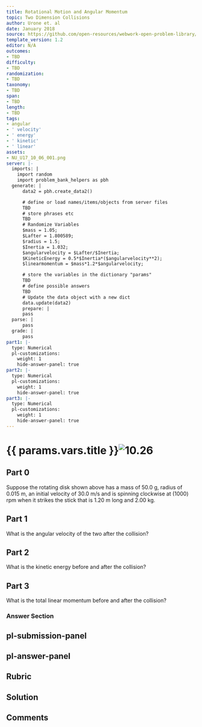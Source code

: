 ```yaml
---
title: Rotational Motion and Angular Momentum
topic: Two Dimension Collisions
author: Urone et. al
date: January 2018
source: https://github.com/open-resources/webwork-open-problem-library/tree/master/Contrib/BrockPhysics/College_Physics_Urone/10.Rotational_Motion_and_Angular_Momentum/10-06.Two_Dimension_Collisions/NU_U17_10_06_002.pg
template_version: 1.2
editor: N/A
outcomes:
- TBD
difficulty:
- TBD
randomization:
- TBD
taxonomy:
- TBD
span:
- TBD
length:
- TBD
tags:
- angular
- ' velocity'
- ' energy'
- ' kinetic'
- ' linear'
assets:
- NU_U17_10_06_001.png
server: |-
  imports: |
    import random
    import problem_bank_helpers as pbh
  generate: |
      data2 = pbh.create_data2()

      # define or load names/items/objects from server files
      TBD
      # store phrases etc
      TBD
      # Randomize Variables
      $mass = 1.05;
      $Lafter = 1.800589;
      $radius = 1.5;
      $Inertia = 1.032;
      $angularvelocity = $Lafter/$Inertia;
      $KineticEnergy = 0.5*$Inertia*($angularvelocity**2);
      $linearmomentum = $mass*1.2*$angularvelocity;

      # store the variables in the dictionary "params"
      TBD
      # define possible answers
      TBD
      # Update the data object with a new dict
      data.update(data2)
      prepare: |
      pass
  parse: |
      pass
  grade: |
      pass
part1: |-
  type: Numerical
  pl-customizations:
    weight: 1
    hide-answer-panel: true
part2: |-
  type: Numerical
  pl-customizations:
    weight: 1
    hide-answer-panel: true
part3: |-
  type: Numerical
  pl-customizations:
    weight: 1
    hide-answer-panel: true
---
```


# {{ params.vars.title }}![10.26](NU_U17_10_06_001.png)

## Part 0 
Suppose the rotating disk shown above has a mass of 50.0 g, radius of 0.015 m, an initial velocity of 30.0 m/s and is spinning clockwise at (1000) rpm when it strikes the stick that is 1.20 m long and 2.00 kg. 
## Part 1 
What is the angular velocity of the two after the collision? 
## Part 2 
What is the kinetic energy before and after the collision? 
## Part 3 
What is the total linear momentum before and after the collision? 


### Answer Section 


## pl-submission-panel 


## pl-answer-panel 


## Rubric 


## Solution 


## Comments 


